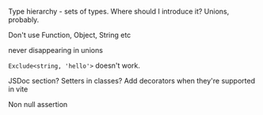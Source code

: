 Type hierarchy - sets of types. Where should I introduce it? Unions, probably.

Don't use Function, Object, String etc

never disappearing in unions

`Exclude<string, 'hello'>` doesn't work.

JSDoc section?
Setters in classes?
Add decorators when they're supported in vite

Non null assertion
